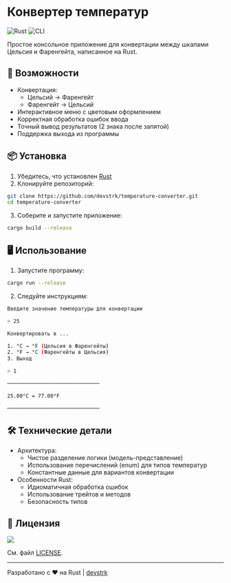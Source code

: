 # Конвертер температур

![Rust](https://img.shields.io/badge/lang-Rust-orange?logo=rust) ![CLI](https://img.shields.io/badge/interface-CLI-lightgrey)

Простое консольное приложение для конвертации между шкалами Цельсия и Фаренгейта, написанное на Rust.

## 🚀 Возможности

- Конвертация:
  - Цельсий → Фаренгейт
  - Фаренгейт → Цельсий
- Интерактивное меню с цветовым оформлением
- Корректная обработка ошибок ввода
- Точный вывод результатов (2 знака после запятой)
- Поддержка выхода из программы

## 📦 Установка

1. Убедитесь, что установлен [Rust](https://www.rust-lang.org/tools/install)
2. Клонируйте репозиторий:

```bash
git clone https://github.com/devstrk/temperature-converter.git
cd temperature-converter
```

3. Соберите и запустите приложение:

```bash
cargo build --release
```

## 🖥️ Использование

1. Запустите программу:

```bash
cargo run --release
```

2. Следуйте инструкциям:

```bash
Введите значение температуры для конвертации

> 25

Конвертировать в ...

1. °C → °F (Цельсия в Фаренгейты)
2. °F → °C (Фаренгейты в Цельсия)
3. Выход

> 1

──────────────────────────────

25.00°C = 77.00°F

──────────────────────────────

```

## 🛠️ Технические детали

- Архитектура:
  - Чистое разделение логики (модель-представление)
  - Использование перечислений (enum) для типов температур
  - Константные данные для вариантов конвертации
- Особенности Rust:
  - Идиоматичная обработка ошибок
  - Использование трейтов и методов
  - Безопасность типов

## 📝 Лицензия

<a href="LICENSE"><img src="https://img.shields.io/static/v1.svg?style=for-the-badge&label=License&message=MIT&logoColor=d9e0ee&colorA=363a4f&colorB=b7bdf8"/></a>

См. файл <a href="LICENSE">LICENSE</a>.

---

Разработано с ❤️ на Rust | [devstrk](https://github.com/devstrk)
